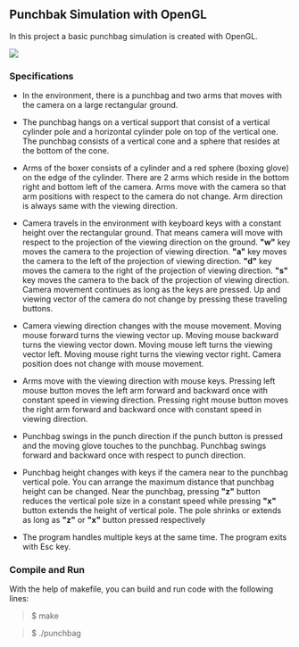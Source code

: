 ## Punchbak Simulation with OpenGL
In this project a basic punchbag simulation is created with OpenGL.

![](https://raw.githubusercontent.com/cornetto/PunchbagOpenGL/master/wiki/punchbag-simulator.jpg)


### Specifications
* In the environment, there is a punchbag and two arms that moves with the camera on a large rectangular ground.

* The punchbag hangs on a vertical support that consist of a vertical cylinder pole and a horizontal cylinder pole on top of the vertical one. The punchbag consists of a vertical cone and a sphere that resides at the bottom of the cone.

* Arms of the boxer consists of a cylinder and a red sphere (boxing glove) on the edge of the cylinder. There are 2 arms which reside in the bottom right and bottom left of the camera. Arms move with the camera so that arm positions with respect to the camera do not change. Arm direction is always same with the viewing direction.

* Camera travels in the environment with keyboard keys with a constant height over the rectangular ground. That means camera will move with respect to the projection of the viewing direction on the ground. **"w"** key moves the camera to the projection of viewing direction. **"a"** key moves the camera to the left of the projection of viewing direction. **"d"** key moves the camera to the right of the projection of viewing direction. **"s"** key moves the camera to the back of the projection of viewing direction. Camera movement continues as long as the keys are pressed. Up and viewing vector of the camera do not change by pressing these traveling buttons.

* Camera viewing direction changes with the mouse movement. Moving mouse forward turns the viewing vector up. Moving mouse backward turns the viewing vector down. Moving mouse left turns the viewing vector left. Moving mouse right turns the viewing vector right. Camera position does not change with mouse movement.


* Arms move with the viewing direction with mouse keys. Pressing left mouse button moves the left arm forward and backward once with constant speed in viewing direction. Pressing right mouse button moves the right arm forward and backward once with constant speed in viewing direction.

* Punchbag swings in the punch direction if the punch button is pressed and the moving glove touches to the punchbag. Punchbag swings forward and backward once with respect to punch direction.

* Punchbag height changes with keys if the camera near to the punchbag vertical pole. You can arrange the maximum distance that punchbag height can be changed. Near the punchbag, pressing **"z"** button reduces the vertical pole size in a constant speed while pressing **"x"** button extends the height of vertical pole. The pole shrinks or extends as long as **"z"** or **"x"** button pressed respectively

* The program handles multiple keys at the same time. The program exits with Esc key.

### Compile and Run
With the help of makefile, you can build and run code with the following lines:
> $ make

> $ ./punchbag

